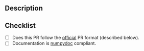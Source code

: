 ## Description
<!--
Thank you so much for your PR!  To help us review your contribution, please
consider the following points:

- The PR title should summarize the changes, for example "Add new group argument for the
  pair plot".  Avoid non-descriptive titles such as "Addresses issue #348". If your pull 
  request addresses an issue, please use the pull request title to describe 
  the issue and mention the issue number in the pull request description.

- The description should provide at least 1-2 sentences describing the pull request
  in detail (Why is this change required?  What problem does it solve?) and
  link to any relevant issues. If modifying a plot, render your plot to inspect for changes 
  and copy image in the pull request message on Github

- Please prefix the title of incomplete contributions with [WIP] (to indicate a work in 
  progress). WIPs may be useful to (1) indicate you are working on something to avoid 
  duplicated work, (2) request broad review of functionality or API, or (3) seek collaborators.
-->

## Checklist
<!-- Feel free to remove check-list items aren't relevant to your change -->

- [ ] Does this PR follow the [official](https://github.com/arviz-devs/arviz/blob/master/CONTRIBUTING.md#pull-request-checklist) 
      PR format (described below).
- [ ] Documentation is [numpydoc](https://numpydoc.readthedocs.io/en/latest/format.html) compliant.

<!--
Also, please consider reading the contributing guidelines and code of conduct  carefully before submitting the PR. 
It is available at https://github.com/arviz-devs/arviz/blob/master/CONTRIBUTING.md and 
https://github.com/arviz-devs/arviz/blob/master/CODE_OF_CONDUCT.md.

- If you are contributing fixes to docstrings, please pay attention to
  https://github.com/arviz-devs/arviz/blob/master/CONTRIBUTING.md#docstring-formatting.
  In particular, note the difference between using single backquotes, double backquotes, and
  asterisks in the markup.

We understand that PRs can sometimes be overwhelming, especially as the
reviews start coming in.  Please let us know if the reviews are unclear or
the recommended next step seems overly demanding, if you would like help in
addressing a reviewer's comments, or if you have been waiting too long to hear
back on your PR.
-->
